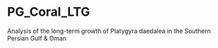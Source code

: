 # PG_Coral_LTG
Analysis of the long-term growth of Platygyra daedalea in the Southern Persian Gulf &amp; Oman
